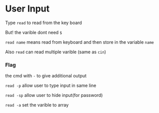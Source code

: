 # User Input

Type `read` to read from the key board

But! the varible dont need `$`

`read name` means read from keyboard and then store in the variable `name `

Also `read` can read multiple varible (same as `cin`)

### Flag

the cmd with `-` to give additional output

`read -p` allow user to type input in same line

`read -sp` allow user to hide input(for password)

`read -a` set the varible to array
